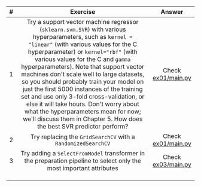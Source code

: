 |   #   |                                                                                                                                                                                                                                                                                                          Exercise                                                                                                                                                                                                                                                                                                           |               Answer               |
| :---: | :-------------------------------------------------------------------------------------------------------------------------------------------------------------------------------------------------------------------------------------------------------------------------------------------------------------------------------------------------------------------------------------------------------------------------------------------------------------------------------------------------------------------------------------------------------------------------------------------------------------------------: | :--------------------------------: |
|   1   | Try  a support vector machine regressor (`sklearn.svm.SVR`) with various hyperparameters, such as `kernel = "linear"` (with various values for the C hyperparameter) or `kernel="rbf"` (with various values for the C and `gamma` hyperparameters). Note that support vector machines don't scale well to large datasets, so you should probably train your model on just the first 5000 instances of the training set and use only 3-fold cross-validation, or else it will take hours. Don't worry about what the hyperparameters mean for now; we'll discuss them in Chapter 5. How does the best SVR predictor perform? | Check [ex01/main.py](ex01/main.py) |
|   2   |                                                                                                                                                                                                                                                                                Try replacing the `GridSearchCV` with a `RandomizedSearchCV`                                                                                                                                                                                                                                                                                 | Check [ex01/main.py](ex01/main.py) |
|   3   |                                                                                                                                                                                                                                                     Try adding a `SelectFromModel` transformer in the preparation pipeline to select only the most important attributes                                                                                                                                                                                                                                                     | Check [ex03/main.py](ex01/main.py) |
|       |                                                                                                                                                                                                                                                                                                                                                                                                                                                                                                                                                                                                                             |                                    |
|       |                                                                                                                                                                                                                                                                                                                                                                                                                                                                                                                                                                                                                             |                                    |
|       |                                                                                                                                                                                                                                                                                                                                                                                                                                                                                                                                                                                                                             |                                    |